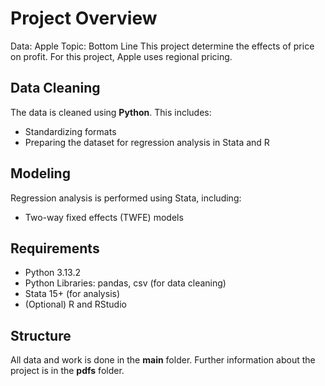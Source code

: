 # Project Overview

Data: Apple
Topic: Bottom Line
This project determine the effects of price on profit.
For this project, Apple uses regional pricing.

## Data Cleaning

The data is cleaned using **Python**. This includes:

- Standardizing formats
- Preparing the dataset for regression analysis in Stata and R

## Modeling

Regression analysis is performed using Stata, including:

- Two-way fixed effects (TWFE) models

## Requirements

- Python 3.13.2
- Python Libraries: pandas, csv (for data cleaning)
- Stata 15+ (for analysis)
- (Optional) R and RStudio

## Structure

All data and work is done in the **main** folder. Further information about the project is in the **pdfs** folder.
